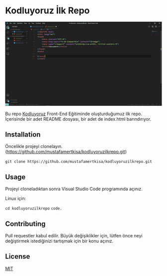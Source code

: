 # Kodluyoruz İlk Repo

![ornek resim](1.JPG)

Bu repo [Kodluyoruz](https://www.kodluyoruz.org/) Front-End Eğitiminde oluşturduğumuz ilk repo. İçerisinde bir adet README dosyası, bir adet de index.html barındırıyor.

## Installation

Öncelikle projeyi clonelayın. (https://github.com/mustafamertkisa/kodluyoruzilkrepo.git)

```git clone https://github.com/mustafamertkisa/kodluyoruzilkrepo.git ```

## Usage

Projeyi cloneladıktan sonra Visual Studio Code programında açınız.

Linux için:

`cd kodluyoruzilkrepo`
`code.`

## Contributing

Pull requestler kabul edilir. Büyük değişiklikler için, lütfen önce neyi değiştirmek istediğinizi tartışmak için bir konu açınız.

## License

[MIT](https://github.com/mustafamertkisa/kodluyoruzilkrepo/blob/main/LICENSE)